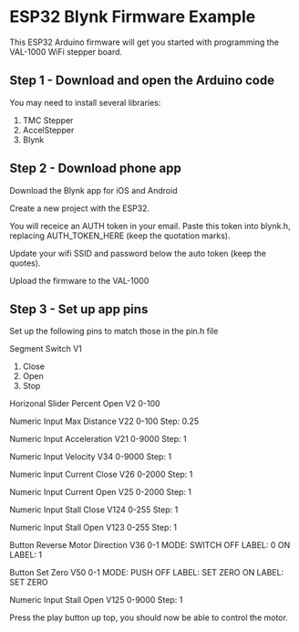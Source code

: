 # ESP32 Blynk Firmware Example
This ESP32 Arduino firmware will get you started with programming the VAL-1000 WiFi stepper board.

## Step 1 - Download and open the Arduino code
You may need to install several libraries:
1. TMC Stepper
2. AccelStepper
3. Blynk

## Step 2 - Download phone app
Download the Blynk app for iOS and Android

Create a new project with the ESP32.

You will receice an AUTH token in your email. Paste this token into blynk.h, replacing AUTH_TOKEN_HERE (keep the quotation marks).

Update your wifi SSID and password below the auto token (keep the quotes).

Upload the firmware to the VAL-1000


## Step 3 - Set up app pins
Set up the following pins to match those in the pin.h file

Segment Switch 
  V1
  1) Close
  2) Open
  3) Stop

Horizonal Slider
  Percent Open
  V2
  0-100

Numeric Input
  Max Distance
  V22
  0-100
  Step: 0.25

Numeric Input
  Acceleration
  V21
  0-9000
  Step: 1

Numeric Input
  Velocity
  V34
  0-9000
  Step: 1

Numeric Input
  Current Close
  V26
  0-2000
  Step: 1
  
Numeric Input
  Current Open
  V25
  0-2000
  Step: 1

Numeric Input
  Stall Close
  V124
  0-255
  Step: 1

Numeric Input
  Stall Open
  V123
  0-255
  Step: 1

Button
  Reverse Motor Direction
  V36
  0-1
  MODE: SWITCH
  OFF LABEL: 0
  ON LABEL: 1

Button
  Set Zero
  V50
  0-1
  MODE: PUSH
  OFF LABEL: SET ZERO
  ON LABEL: SET ZERO

Numeric Input
  Stall Open
  V125
  0-9000
  Step: 1
  
  Press the play button up top, you should now be able to control the motor. 
